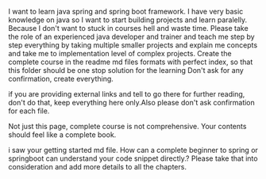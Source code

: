 I want to learn java spring and spring boot framework. I have very basic knowledge on java so I want to start building projects and learn paralelly. Because I don't want to stuck in courses hell and waste time. Please take the role of an experienced java developer and trainer and teach me step by step everything by taking multiple smaller projects and explain me concepts and take me to implementation level of complex projects. Create the complete course in the readme md files formats with perfect index, so that this folder should be one stop solution for the learning Don't ask for any confirmation, create everything.

if you are providing external links and tell to go there for further reading, don't do that, keep everything here only.Also please don't ask confirmation for each file.

Not just this page, complete course is not comprehensive. Your contents should feel like a complete book.

i saw your getting started md file. How can a complete beginner to spring or springboot can understand your code snippet directly.? Please take that into consideration and add more details to all the chapters.